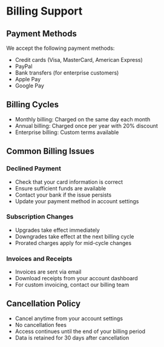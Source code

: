 # Billing Support

## Payment Methods
We accept the following payment methods:
- Credit cards (Visa, MasterCard, American Express)
- PayPal
- Bank transfers (for enterprise customers)
- Apple Pay
- Google Pay

## Billing Cycles
- Monthly billing: Charged on the same day each month
- Annual billing: Charged once per year with 20% discount
- Enterprise billing: Custom terms available

## Common Billing Issues

### Declined Payment
- Check that your card information is correct
- Ensure sufficient funds are available
- Contact your bank if the issue persists
- Update your payment method in account settings

### Subscription Changes
- Upgrades take effect immediately
- Downgrades take effect at the next billing cycle
- Prorated charges apply for mid-cycle changes

### Invoices and Receipts
- Invoices are sent via email
- Download receipts from your account dashboard
- For custom invoicing, contact our billing team

## Cancellation Policy
- Cancel anytime from your account settings
- No cancellation fees
- Access continues until the end of your billing period
- Data is retained for 30 days after cancellation